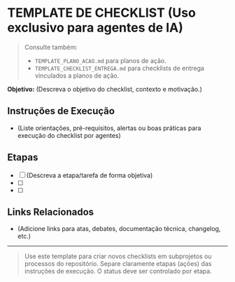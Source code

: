 
# TEMPLATE DE CHECKLIST (Uso exclusivo para agentes de IA)

> Consulte também:
> - `TEMPLATE_PLANO_ACAO.md` para planos de ação.
> - `TEMPLATE_CHECKLIST_ENTREGA.md` para checklists de entrega vinculados a planos de ação.

**Objetivo:** (Descreva o objetivo do checklist, contexto e motivação.)


## Instruções de Execução

- (Liste orientações, pré-requisitos, alertas ou boas práticas para execução do checklist por agentes)


## Etapas
- [ ] (Descreva a etapa/tarefa de forma objetiva)
- [ ]
- [ ]

## Links Relacionados

- (Adicione links para atas, debates, documentação técnica, changelog, etc.)

---

> Use este template para criar novos checklists em subprojetos ou processos do repositório. Separe claramente etapas (ações) das instruções de execução. O status deve ser controlado por etapa.
